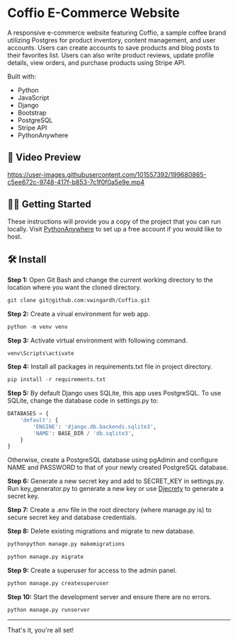 # Coffio E-Commerce Website

A responsive e-commerce website featuring Coffio, a sample coffee brand utilizing Postgres for product inventory, content management, and user accounts. Users can create accounts to save products and blog posts to their favorites list. Users can also write product reviews, update profile details, view orders, and purchase products using Stripe API.   

Built with:
* Python
* JavaScript
* Django
* Bootstrap
* PostgreSQL
* Stripe API
* PythonAnywhere

## 🎥 Video Preview

https://user-images.githubusercontent.com/101557392/199680865-c5ee672c-9748-417f-b853-7c1f0f0a5e9e.mp4

## 👩‍🔧 Getting Started 

These instructions will provide you a copy of the project that you can run locally. Visit [PythonAnywhere](https://pythonanywhere.com/ "PythonAnywhere") to set up a free account if you would like to host.

## 🛠️ Install

**Step 1:** Open Git Bash and change the current working directory to the location where you want the cloned directory. 
```python
git clone git@github.com:vwingardh/Coffio.git
```

**Step 2:** Create a virual environment for web app.
```python
python -m venv venv
```

**Step 3:** Activate virtual environment with following command.
```
venv\Scripts\activate
```

**Step 4:** Install all packages in requirements.txt file in project directory.
```python
pip install -r requirements.txt
```

**Step 5:** By default Django uses SQLite, this app uses PostgreSQL. To use SQLite, change the database code in settings.py to: 
```python
DATABASES = {
    'default': {
        'ENGINE': 'django.db.backends.sqlite3',
        'NAME': BASE_DIR / 'db.sqlite3',
    }
}
```

Otherwise, create a PostgreSQL database using pgAdmin and configure NAME and PASSWORD to that of your newly created PostgreSQL database.

**Step 6:** Generate a new secret key and add to SECRET_KEY in settings.py. Run key_generator.py to generate a new key or use [Djecrety](https://djecrety.ir/ "Djecrety") to generate a secret key.

**Step 7:** Create a .env file in the root directory (where manage.py is) to secure secret key and database credentials. 

**Step 8:** Delete existing migrations and migrate to new database.
```python
pythonpython manage.py makemigrations

python manage.py migrate
```

**Step 9:** Create a superuser for access to the admin panel.
```python
python manage.py createsuperuser
```

**Step 10:** Start the development server and ensure there are no errors.
```python
python manage.py runserver
```

---

That's it, you're all set!
